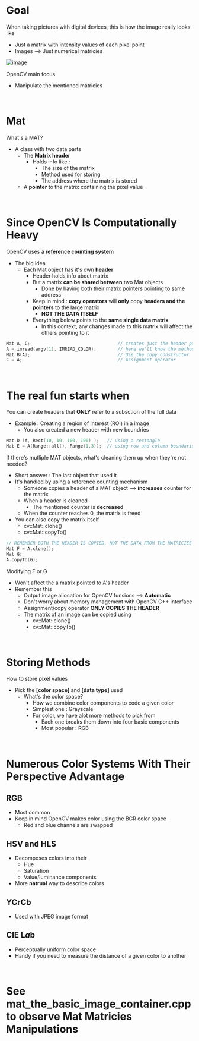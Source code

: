 # Goal

When taking pictures with digital devices, this is how the image really looks like

-   Just a matrix with intensity values of each pixel point
-   Images --> Just numerical matricies

![image](https://github.com/microsoft/vscode/assets/39348633/810d0e70-71e4-49d5-a95a-16b091d2f096)

OpenCV main focus

-   Manipulate the mentioned matricies

<br>

# Mat

What's a MAT?

-   A class with two data parts
    -   The **Matrix header**
        -   Holds info like :
            -   The size of the matrix
            -   Method used for storing
            -   The address where the matrix is stored
    -   A **pointer** to the matrix containing the pixel value

<br>

# Since OpenCV Is Computationally Heavy

OpenCV uses a **reference counting system**

-   The big idea
    -   Each Mat object has it's own **header**
        -   Header holds info about matrix
        -   But a matrix **can be shared between** two Mat objects
            -   Done by having both their matrix pointers pointing to same address
        -   Keep in mind : **copy operators** will **only** copy **headers and the pointers** to the large matrix
            -   **NOT THE DATA ITSELF**
        -   Everything below points to the **same single data matrix**
            -   In this context, any changes made to this matrix will affect the others pointing to it

```cpp
Mat A, C;                                 // creates just the header parts
A = imread(argv[1], IMREAD_COLOR);        // here we'll know the method used (allocate matrix)
Mat B(A);                                 // Use the copy constructor
C = A;                                    // Assignment operator
```

<br>

# The real fun starts when

You can create headers that **ONLY** refer to a subsction of the full data

-   Example : Creating a region of interest (ROI) in a image
    -   You also created a new header with new boundries

```cpp
Mat D (A, Rect(10, 10, 100, 100) );   // using a rectangle
Mat E = A(Range::all(), Range(1,3));  // using row and column boundaries
```

If there's mutliple MAT objects, what's cleaning them up when they're not needed?

-   Short answer : The last object that used it
-   It's handled by using a reference counting mechanism
    -   Someone copies a header of a MAT object --> **increases** counter for the matrix
    -   When a header is cleaned
        -   The mentioned counter is **decreased**
    -   When the counter reaches 0, the matrix is freed
-   You can also copy the matrix itself
    -   cv::Mat::clone()
    -   cv::Mat::copyTo()

```cpp
// REMEMBER BOTH THE HEADER IS COPIED, NOT THE DATA FROM THE MATRICIES
Mat F = A.clone();
Mat G;
A.copyTo(G);
```

Modifying F or G

-   Won't affect the a matrix pointed to A's header
-   Remember this
    -   Output image allocation for OpenCV funsions --> **Automatic**
    -   Don't worry about memory management with OpenCV C++ interface
    -   Assignment/copy operator **ONLY COPIES THE HEADER**
    -   The matrix of an image can be copied using
        -   cv::Mat::clone()
        -   cv::Mat::copyTo()

<br>

# Storing Methods

How to store pixel values
- Pick the **[color space]** and **[data type]** used
    - What's the color space?
        - How we combine color components to code a given color
        - Simplest one : Grayscale
        - For color, we have alot more methods to pick from
            - Each one breaks them down into four basic components
            - Most popular : RGB


<br>

# Numerous Color Systems With Their Perspective Advantage
 
## RGB
- Most common
- Keep in mind OpenCV makes color using the BGR color space 
    - Red and blue channels are swapped

## HSV and HLS
- Decomposes colors into their 
    - Hue 
    - Saturation
    - Value/luminance components
- More **natrual** way to describe colors

## YCrCb
- Used with JPEG image format

## CIE L*a*b 
- Perceptually uniform color space
- Handy if you need to measure the distance of a given color to another

<br>

# See mat_the_basic_image_container.cpp to observe Mat Matricies Manipulations
